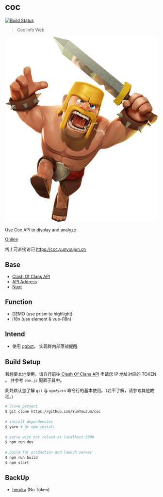 # coc

[![Build Status](https://www.travis-ci.org/YunYouJun/coc.svg?branch=master)](https://www.travis-ci.org/YunYouJun/coc)

> Coc Info Web

![野蛮人](https://raw.githubusercontent.com/YunYouJun/coc/master/assets/img/Clash_Barbarian.png)

Use Coc API to display and analyze

[Online](https://coc.yunyoujun.cn)

线上可直接访问 <https://coc.yunyoujun.cn>

## Base

- [Clash Of Clans API](https://developer.clashofclans.com)
- [API Address](https://api.clashofclans.com/v1/)
- [Nuxt](https://nuxtjs.org)

## Function

- DEMO (use prism to highlight)
- i18n (use element & vue-i18n)

## Intend

- 使用 [qqbot](https://github.com/pandolia/qqbot)， 实现群内部落战提醒

## Build Setup

若想要本地使用，请自行前往 [Clash Of Clans API](https://developer.clashofclans.com) 申请您 IP 地址对应的 TOKEN 。
并参考 `env.js` 配置于其中。

此处默认您了解 `git` 与 `npm`/`yarn` 命令行的基本使用。（若不了解，请参考其他教程。）

``` bash
# clone project
$ git clone https://github.com/YunYouJun/coc

# install dependencies
$ yarn # Or npm install

# serve with hot reload at localhost:3000
$ npm run dev

# build for production and launch server
$ npm run build
$ npm start
```

## BackUp

- [heroku](https://coc-api.herokuapp.com) (No Token)
